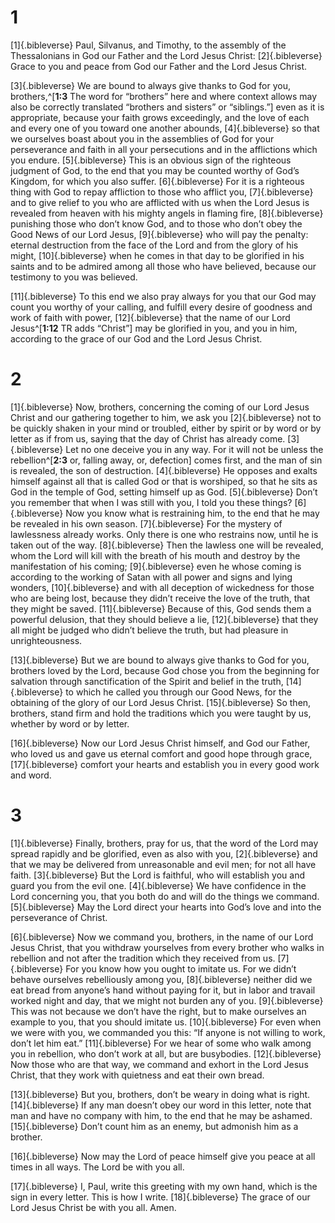# 1 
[1]{.bibleverse} Paul, Silvanus, and Timothy, to the assembly of the Thessalonians in God our Father and the Lord Jesus Christ: [2]{.bibleverse} Grace to you and peace from God our Father and the Lord Jesus Christ. 

[3]{.bibleverse} We are bound to always give thanks to God for you, brothers,^[**1:3** The word for “brothers” here and where context allows may also be correctly translated “brothers and sisters” or “siblings.”] even as it is appropriate, because your faith grows exceedingly, and the love of each and every one of you toward one another abounds, [4]{.bibleverse} so that we ourselves boast about you in the assemblies of God for your perseverance and faith in all your persecutions and in the afflictions which you endure. [5]{.bibleverse} This is an obvious sign of the righteous judgment of God, to the end that you may be counted worthy of God’s Kingdom, for which you also suffer. [6]{.bibleverse} For it is a righteous thing with God to repay affliction to those who afflict you, [7]{.bibleverse} and to give relief to you who are afflicted with us when the Lord Jesus is revealed from heaven with his mighty angels in flaming fire, [8]{.bibleverse} punishing those who don’t know God, and to those who don’t obey the Good News of our Lord Jesus, [9]{.bibleverse} who will pay the penalty: eternal destruction from the face of the Lord and from the glory of his might, [10]{.bibleverse} when he comes in that day to be glorified in his saints and to be admired among all those who have believed, because our testimony to you was believed. 

[11]{.bibleverse} To this end we also pray always for you that our God may count you worthy of your calling, and fulfill every desire of goodness and work of faith with power, [12]{.bibleverse} that the name of our Lord Jesus^[**1:12** TR adds “Christ”] may be glorified in you, and you in him, according to the grace of our God and the Lord Jesus Christ.

# 2 
[1]{.bibleverse} Now, brothers, concerning the coming of our Lord Jesus Christ and our gathering together to him, we ask you [2]{.bibleverse} not to be quickly shaken in your mind or troubled, either by spirit or by word or by letter as if from us, saying that the day of Christ has already come. [3]{.bibleverse} Let no one deceive you in any way. For it will not be unless the rebellion^[**2:3** or, falling away, or, defection] comes first, and the man of sin is revealed, the son of destruction. [4]{.bibleverse} He opposes and exalts himself against all that is called God or that is worshiped, so that he sits as God in the temple of God, setting himself up as God. [5]{.bibleverse} Don’t you remember that when I was still with you, I told you these things? [6]{.bibleverse} Now you know what is restraining him, to the end that he may be revealed in his own season. [7]{.bibleverse} For the mystery of lawlessness already works. Only there is one who restrains now, until he is taken out of the way. [8]{.bibleverse} Then the lawless one will be revealed, whom the Lord will kill with the breath of his mouth and destroy by the manifestation of his coming; [9]{.bibleverse} even he whose coming is according to the working of Satan with all power and signs and lying wonders, [10]{.bibleverse} and with all deception of wickedness for those who are being lost, because they didn’t receive the love of the truth, that they might be saved. [11]{.bibleverse} Because of this, God sends them a powerful delusion, that they should believe a lie, [12]{.bibleverse} that they all might be judged who didn’t believe the truth, but had pleasure in unrighteousness. 

[13]{.bibleverse} But we are bound to always give thanks to God for you, brothers loved by the Lord, because God chose you from the beginning for salvation through sanctification of the Spirit and belief in the truth, [14]{.bibleverse} to which he called you through our Good News, for the obtaining of the glory of our Lord Jesus Christ. [15]{.bibleverse} So then, brothers, stand firm and hold the traditions which you were taught by us, whether by word or by letter. 

[16]{.bibleverse} Now our Lord Jesus Christ himself, and God our Father, who loved us and gave us eternal comfort and good hope through grace, [17]{.bibleverse} comfort your hearts and establish you in every good work and word. 

# 3 
[1]{.bibleverse} Finally, brothers, pray for us, that the word of the Lord may spread rapidly and be glorified, even as also with you, [2]{.bibleverse} and that we may be delivered from unreasonable and evil men; for not all have faith. [3]{.bibleverse} But the Lord is faithful, who will establish you and guard you from the evil one. [4]{.bibleverse} We have confidence in the Lord concerning you, that you both do and will do the things we command. [5]{.bibleverse} May the Lord direct your hearts into God’s love and into the perseverance of Christ. 

[6]{.bibleverse} Now we command you, brothers, in the name of our Lord Jesus Christ, that you withdraw yourselves from every brother who walks in rebellion and not after the tradition which they received from us. [7]{.bibleverse} For you know how you ought to imitate us. For we didn’t behave ourselves rebelliously among you, [8]{.bibleverse} neither did we eat bread from anyone’s hand without paying for it, but in labor and travail worked night and day, that we might not burden any of you. [9]{.bibleverse} This was not because we don’t have the right, but to make ourselves an example to you, that you should imitate us. [10]{.bibleverse} For even when we were with you, we commanded you this: “If anyone is not willing to work, don’t let him eat.” [11]{.bibleverse} For we hear of some who walk among you in rebellion, who don’t work at all, but are busybodies. [12]{.bibleverse} Now those who are that way, we command and exhort in the Lord Jesus Christ, that they work with quietness and eat their own bread. 

[13]{.bibleverse} But you, brothers, don’t be weary in doing what is right. [14]{.bibleverse} If any man doesn’t obey our word in this letter, note that man and have no company with him, to the end that he may be ashamed. [15]{.bibleverse} Don’t count him as an enemy, but admonish him as a brother. 

[16]{.bibleverse} Now may the Lord of peace himself give you peace at all times in all ways. The Lord be with you all. 

[17]{.bibleverse} I, Paul, write this greeting with my own hand, which is the sign in every letter. This is how I write. [18]{.bibleverse} The grace of our Lord Jesus Christ be with you all. Amen. 
